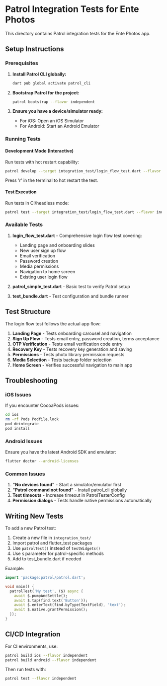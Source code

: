 # Patrol Integration Tests for Ente Photos

This directory contains Patrol integration tests for the Ente Photos app.

## Setup Instructions

### Prerequisites

1. **Install Patrol CLI globally:**
   ```bash
   dart pub global activate patrol_cli
   ```

2. **Bootstrap Patrol for the project:**
   ```bash
   patrol bootstrap --flavor independent
   ```

3. **Ensure you have a device/simulator ready:**
   - For iOS: Open an iOS Simulator
   - For Android: Start an Android Emulator

### Running Tests

#### Development Mode (Interactive)

Run tests with hot restart capability:
```bash
patrol develop --target integration_test/login_flow_test.dart --flavor independent
```

Press 'r' in the terminal to hot restart the test.

#### Test Execution

Run tests in CI/headless mode:
```bash
patrol test --target integration_test/login_flow_test.dart --flavor independent
```

### Available Tests

1. **login_flow_test.dart** - Comprehensive login flow test covering:
   - Landing page and onboarding slides
   - New user sign up flow
   - Email verification
   - Password creation
   - Media permissions
   - Navigation to home screen
   - Existing user login flow

2. **patrol_simple_test.dart** - Basic test to verify Patrol setup

3. **test_bundle.dart** - Test configuration and bundle runner

## Test Structure

The login flow test follows the actual app flow:

1. **Landing Page** - Tests onboarding carousel and navigation
2. **Sign Up Flow** - Tests email entry, password creation, terms acceptance
3. **OTP Verification** - Tests email verification code entry
4. **Recovery Key** - Tests recovery key generation and saving
5. **Permissions** - Tests photo library permission requests
6. **Media Selection** - Tests backup folder selection
7. **Home Screen** - Verifies successful navigation to main app

## Troubleshooting

### iOS Issues

If you encounter CocoaPods issues:
```bash
cd ios
rm -rf Pods Podfile.lock
pod deintegrate
pod install
```

### Android Issues

Ensure you have the latest Android SDK and emulator:
```bash
flutter doctor --android-licenses
```

### Common Issues

1. **"No devices found"** - Start a simulator/emulator first
2. **"Patrol command not found"** - Install patrol_cli globally
3. **Test timeouts** - Increase timeout in PatrolTesterConfig
4. **Permission dialogs** - Tests handle native permissions automatically

## Writing New Tests

To add a new Patrol test:

1. Create a new file in `integration_test/`
2. Import patrol and flutter_test packages
3. Use `patrolTest()` instead of `testWidgets()`
4. Use `$` parameter for patrol-specific methods
5. Add to test_bundle.dart if needed

Example:
```dart
import 'package:patrol/patrol.dart';

void main() {
  patrolTest('My test', ($) async {
    await $.pumpAndSettle();
    await $.tap(find.text('Button'));
    await $.enterText(find.byType(TextField), 'text');
    await $.native.grantPermission();
  });
}
```

## CI/CD Integration

For CI environments, use:
```bash
patrol build ios --flavor independent
patrol build android --flavor independent
```

Then run tests with:
```bash
patrol test --flavor independent
```